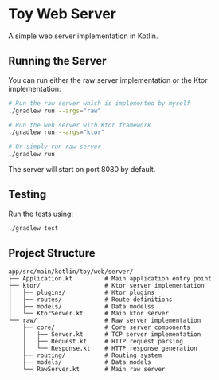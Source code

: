 # Toy Web Server

A simple web server implementation in Kotlin.

## Running the Server

You can run either the raw server implementation or the Ktor implementation:

```bash
# Run the raw server which is implemented by myself
./gradlew run --args="raw"

# Run the web server with Ktor framework
./gradlew run --args="ktor"

# Or simply run raw server
./gradlew run
```

The server will start on port 8080 by default.

## Testing

Run the tests using:

```bash
./gradlew test
```

## Project Structure

```
app/src/main/kotlin/toy/web/server/
├── Application.kt         # Main application entry point
├── ktor/                  # Ktor server implementation
│   ├── plugins/           # Ktor plugins
│   ├── routes/            # Route definitions
│   ├── models/            # Data modelss
│   └── KtorServer.kt      # Main ktor server
└── raw/                   # Raw server implementation
    ├── core/              # Core server components
    │   ├── Server.kt      # TCP server implementation
    │   ├── Request.kt     # HTTP request parsing
    │   └── Response.kt    # HTTP response generation
    ├── routing/           # Routing system
    ├── models/            # Data models
    └── RawServer.kt       # Main raw server
```

